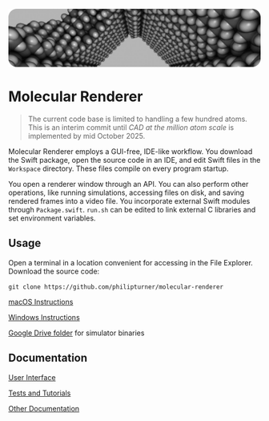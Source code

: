 ![Banner](./Documentation/Banner.png)

# Molecular Renderer

> The current code base is limited to handling a few hundred atoms. This is an interim commit until _CAD at the million atom scale_ is implemented by mid October 2025.

Molecular Renderer employs a GUI-free, IDE-like workflow. You download the Swift package, open the source code in an IDE, and edit Swift files in the `Workspace` directory. These files compile on every program startup.

You open a renderer window through an API. You can also perform other operations, like running simulations, accessing files on disk, and saving rendered frames into a video file. You incorporate external Swift modules through `Package.swift`. `run.sh` can be edited to link external C libraries and set environment variables.

## Usage

Open a terminal in a location convenient for accessing in the File Explorer. Download the source code:

```
git clone https://github.com/philipturner/molecular-renderer
```

[macOS Instructions](./Documentation/macos-instructions.md)

[Windows Instructions](./Documentation/windows-instructions.md)

[Google Drive folder](https://drive.google.com/drive/folders/1zLNHuiN0CINJoaOwDX03eWMMOwJ3ljzW?usp=drive_link) for simulator binaries

## Documentation

[User Interface](./Documentation/user-interface.md)

[Tests and Tutorials](./Documentation/tests-and-tutorials.md)

[Other Documentation](./Documentation/other-documentation.md)
